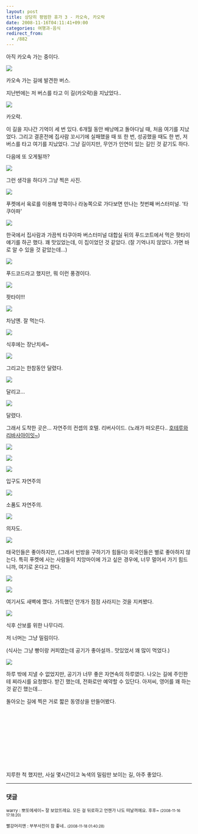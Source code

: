 ```yaml
---
layout: post
title: 상당히 평범한 휴가 3 - 카오속, 카오락
date: 2008-11-16T04:11:41+09:00
categories: 여행과-음식
redirect_from:
  - /882
---
```




아직 카오속 가는 중이다.

<a title="Flickr에서 돌핀호텔님의 hkt2008-10-04 13-38-34_GX-1S" href="http://www.flickr.com/photos/jinto/2983753935/">

<img src="http://farm4.static.flickr.com/3286/2983753935_cd44fe6dce_o.jpg" ></a>

카오속 가는 길에 발견한 버스.

지난번에는 저 버스를 타고 이 길(카오락)을 지났었다..

<a title="Flickr에서 돌핀호텔님의 hkt2008-10-04 13-39-09_GX-1S" href="http://www.flickr.com/photos/jinto/2984612024/"><img src="http://farm4.static.flickr.com/3171/2984612024_bb32e498ea_o.jpg" ></a>

카오락.

이 길을 지나간 기억이 세 번 있다. 6개월 동안 배낭메고 돌아다닐 때, 처음 여기를 지났었다. 그리고 결혼전에 집사람 꼬시기에 실패했을 때 또 한 번, 성공했을 때도 한 번, 저 버스를 타고 여기를 지났었다. 그냥 길이지만, 무언가 인연이 있는 길인 것 같기도 하다.

다음에 또 오게될까?

<a title="Flickr에서 돌핀호텔님의 hkt2008-10-04 13-39-23_GX-1S" href="http://www.flickr.com/photos/jinto/2983754409/"><img src="http://farm4.static.flickr.com/3253/2983754409_8784592570_o.jpg" ></a>

그런 생각을 하다가 그냥 찍은 사진.

<a title="Flickr에서 돌핀호텔님의 hkt2008-10-04 15-01-09_GX-1S" href="http://www.flickr.com/photos/jinto/2983755789/"><img src="http://farm4.static.flickr.com/3199/2983755789_01e38862c1_o.jpg" ></a>

푸켓에서 육로를 이용해 방콕이나 라농쪽으로 가다보면 만나는 첫번째 버스터미널. '타쿠아파'

<a title="Flickr에서 돌핀호텔님의 hkt2008-10-04 14-39-39_GX-1S" href="http://www.flickr.com/photos/jinto/2983754587/"><img src="http://farm4.static.flickr.com/3213/2983754587_1c343b24f8_o.jpg" ></a>

한국에서 집사람과 가끔씩 타쿠아파 버스터미널 대합실 뒤의 푸드코트에서 먹은 팟타이 얘기를 하곤 했다. 꽤 맛있었는데, 이 집이었던 것 같았다. (잘 기억나지 않았다. 가면 바로 알 수 있을 것 같았는데...)

<a title="Flickr에서 돌핀호텔님의 hkt2008-10-04 14-40-00_GX-1S" href="http://www.flickr.com/photos/jinto/2984612644/"><img src="http://farm4.static.flickr.com/3192/2984612644_a99bf98ab7_o.jpg" ></a>

푸드코드라고 했지만, 뭐 이런 풍경이다.

<a title="Flickr에서 돌핀호텔님의 hkt2008-10-04 14-46-46_GX-1S" href="http://www.flickr.com/photos/jinto/2984613222/"><img src="http://farm4.static.flickr.com/3278/2984613222_059c7c0d8c_o.jpg" ></a>

팟타이!!!

<a title="Flickr에서 돌핀호텔님의 hkt2008-10-04 15-06-26_GX-1S" href="http://www.flickr.com/photos/jinto/2983756357/"><img src="http://farm4.static.flickr.com/3274/2983756357_b9a35796a0_o.jpg" ></a>

차남옌. 잘 먹는다.

<a title="Flickr에서 돌핀호텔님의 hkt2008-10-04 15-21-48_GX-1S" href="http://www.flickr.com/photos/jinto/2984721560/"><img src="http://farm4.static.flickr.com/3191/2984721560_46c2f1ecc6_o.jpg" ></a>

식후에는 장난치세~

<a title="Flickr에서 돌핀호텔님의 hkt2008-10-04 15-38-40_GX-1S" href="http://www.flickr.com/photos/jinto/2983867543/"><img src="http://farm4.static.flickr.com/3024/2983867543_42d1f77aa8_o.jpg" ></a>

그리고는 한참동안 달렸다.

<a title="Flickr에서 돌핀호텔님의 hkt2008-10-04 16-11-23_GX-1S" href="http://www.flickr.com/photos/jinto/2983867687/"><img src="http://farm4.static.flickr.com/3160/2983867687_7481e35338_o.jpg" ></a>

달리고...

<a title="Flickr에서 돌핀호텔님의 hkt2008-10-04 16-13-28_GX-1S" href="http://www.flickr.com/photos/jinto/2984724384/"><img src="http://farm3.static.flickr.com/2282/2984724384_0e08ceffd6_o.jpg" ></a>

달렸다.

그래서 도착한 곳은... 자연주의 컨셉의 호텔. 리버사이드. (노래가 떠오른다.. <a href="http://jinto.pe.kr/978" target="_blank" title="[http://jinto.pe.kr/978]로 이동합니다.">호테루와 리바사아이잇~</a>)

<a title="Flickr에서 돌핀호텔님의 hkt2008-10-04 16-29-13_GX-1S" href="http://www.flickr.com/photos/jinto/2984729442/"><img src="http://farm4.static.flickr.com/3067/2984729442_bf2e8e0e72_o.jpg" ></a>

<a title="Flickr에서 돌핀호텔님의 hkt2008-10-04 16-29-47_GX-1S" href="http://www.flickr.com/photos/jinto/2984729710/"><img src="http://farm4.static.flickr.com/3017/2984729710_b77828bfc8_o.jpg" ></a>

<a title="Flickr에서 돌핀호텔님의 hkt2008-10-04 16-58-28_GX-1S" href="http://www.flickr.com/photos/jinto/2984730452/"><img src="http://farm4.static.flickr.com/3232/2984730452_6b7bbb2855_o.jpg" ></a>

입구도 자연주의

<a title="Flickr에서 돌핀호텔님의 hkt2008-10-04 16-35-19_GX-1S" href="http://www.flickr.com/photos/jinto/2983873275/"><img src="http://farm4.static.flickr.com/3253/2983873275_2af5705f23_o.jpg" ></a>

소품도 자연주의.

<a title="Flickr에서 돌핀호텔님의 hkt2008-10-04 16-36-32_GX-1S" href="http://www.flickr.com/photos/jinto/2983873413/"><img src="http://farm4.static.flickr.com/3293/2983873413_59cd6b1ce4_o.jpg" ></a>

의자도.

<a title="Flickr에서 돌핀호텔님의 hkt2008-10-04 17-06-41_GX-1S" href="http://www.flickr.com/photos/jinto/2984744572/"><img src="http://farm4.static.flickr.com/3176/2984744572_794f8e5653_o.jpg" ></a>

태국인들은 좋아하지만, (그래서 빈방을 구하기가 힘들다) 외국인들은 별로 좋아하지 않는다. 특히 푸켓에 사는 사람들이 치앙마이에 가고 싶은 경우에, 너무 멀어서 가기 힘드니까, 여기로 온다고 한다.

<a title="Flickr에서 돌핀호텔님의 hkt2008-10-04 17-15-59_GX-1S" href="http://www.flickr.com/photos/jinto/2984744718/"><img src="http://farm4.static.flickr.com/3141/2984744718_5438ec26e4_o.jpg" ></a>

<a title="Flickr에서 돌핀호텔님의 hkt2008-10-05 06-10-54_GX-1S" href="http://www.flickr.com/photos/jinto/2984756972/"><img src="http://farm4.static.flickr.com/3020/2984756972_d8ac5247aa_o.jpg" ></a>

여기서도 새벽에 깼다. 가득했던 안개가 점점 사라지는 것을 지켜봤다.

<a title="Flickr에서 돌핀호텔님의 hkt2008-10-05 08-11-18_GX-1S" href="http://www.flickr.com/photos/jinto/2983901859/"><img src="http://farm4.static.flickr.com/3162/2983901859_0bf417c2f9_o.jpg" ></a>

식후 산보를 위한 나무다리.

저 너머는 그냥 밀림이다.

(식사는 그냥 빵이랑 커피였는데 공기가 좋아설까.. 맛있었서 꽤 많이 먹었다.)

<a title="Flickr에서 돌핀호텔님의 hkt2008-10-05 08-33-08_GX-1S" href="http://www.flickr.com/photos/jinto/2983902877/"><img src="http://farm4.static.flickr.com/3291/2983902877_0a055b4c5e_o.jpg" ></a>

하루 밖에 지낼 수 없었지만, 공기가 너무 좋은 자연속의 하루였다. 나오는 길에 주인한테 찌라시를 요청했다. 받긴 했는데, 전화로만 예약할 수 있단다. 아저씨, 영어를 꽤 하는 것 같긴 했는데...

돌아오는 길에 찍은 거로 짧은 동영상을 만들어봤다.

<object ><param name="movie" value="http://www.youtube.com/v/3doEMVw0j2w&amp;hl=ko&amp;fs=1"></param><param name="allowFullScreen" value="true"></param><embed src="http://www.youtube.com/v/3doEMVw0j2w&amp;hl=ko&amp;fs=1" type="application/x-shockwave-flash" allowfullscreen="true" ></embed></object>

지루한 척 했지만, 사실 몇시간이고 녹색의 밀림만 보이는 길, 아주 좋았다.

 

* * *

### 댓글



<!--- cmt:1176 --->
<!--- mail: --->
<!--- parent:0 --->

<small>warry : 뽀또에세이~ 잘 보았뜨레요. 모든 걸 뒤로하고 언젠가 나도 떠날꺼에요. 후후~ <small>(2008-11-16 17:18:20)</small></small>


<!--- cmt:1177 --->
<!--- mail: --->
<!--- parent:0 --->

<small>빨강머리앤 : 부부사진이 참 좋네.. <small>(2008-11-18 01:40:28)</small></small>

